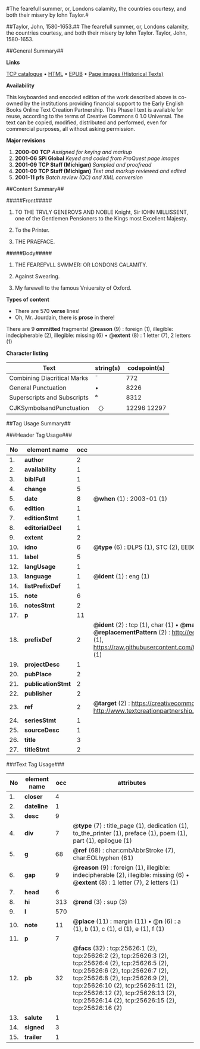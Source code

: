 #The fearefull summer, or, Londons calamity, the countries courtesy, and both their misery by Iohn Taylor.#

##Taylor, John, 1580-1653.##
The fearefull summer, or, Londons calamity, the countries courtesy, and both their misery by Iohn Taylor.
Taylor, John, 1580-1653.

##General Summary##

**Links**

[TCP catalogue](http://www.ota.ox.ac.uk/tcp/)  • 
[HTML](http://tei.it.ox.ac.uk/tcp/Texts-HTML/free/A13/A13448.html)  • 
[EPUB](http://tei.it.ox.ac.uk/tcp/Texts-EPUB/free/A13/A13448.epub) • 
[Page images (Historical Texts)](https://data.historicaltexts.jisc.ac.uk/view?pubId=eebo-22601106e&pageId=eebo-22601106e-25626-1)

**Availability**

This keyboarded and encoded edition of the
	       work described above is co-owned by the institutions
	       providing financial support to the Early English Books
	       Online Text Creation Partnership. This Phase I text is
	       available for reuse, according to the terms of Creative
	       Commons 0 1.0 Universal. The text can be copied,
	       modified, distributed and performed, even for
	       commercial purposes, all without asking permission.

**Major revisions**

1. __2000-00__ __TCP__ *Assigned for keying and markup*
1. __2001-06__ __SPi Global__ *Keyed and coded from ProQuest page images*
1. __2001-09__ __TCP Staff (Michigan)__ *Sampled and proofread*
1. __2001-09__ __TCP Staff (Michigan)__ *Text and markup reviewed and edited*
1. __2001-11__ __pfs__ *Batch review (QC) and XML conversion*

##Content Summary##

#####Front#####

1. TO THE TRVLY GENEROVS AND NOBLE Knight, Sir IOHN MILLISSENT, one of the Gentlemen Pensioners to the Kings most Excellent Majesty.

1. To the Printer.

1. THE PRAEFACE.

#####Body#####

1. THE FEAREFVLL SVMMER: OR LONDONS CALAMITY.

1. Against Swearing.

1. My farewell to the famous Vniuersity of Oxford.

**Types of content**

  * There are 570 **verse** lines!
  * Oh, Mr. Jourdain, there is **prose** in there!

There are 9 **ommitted** fragments! 
 @__reason__ (9) : foreign (1), illegible: indecipherable (2), illegible: missing (6)  •  @__extent__ (8) : 1 letter (7), 2 letters (1)

**Character listing**


|Text|string(s)|codepoint(s)|
|---|---|---|
|Combining             Diacritical Marks|̄|772|
|General Punctuation|•|8226|
|Superscripts             and Subscripts|⁸|8312|
|CJKSymbolsandPunctuation|〈〉|12296 12297|

##Tag Usage Summary##

###Header Tag Usage###

|No|element name|occ|attributes|
|---|---|---|---|
|1.|__author__|2||
|2.|__availability__|1||
|3.|__biblFull__|1||
|4.|__change__|5||
|5.|__date__|8| @__when__ (1) : 2003-01 (1)|
|6.|__edition__|1||
|7.|__editionStmt__|1||
|8.|__editorialDecl__|1||
|9.|__extent__|2||
|10.|__idno__|6| @__type__ (6) : DLPS (1), STC (2), EEBO-CITATION (1), OCLC (1), VID (1)|
|11.|__label__|5||
|12.|__langUsage__|1||
|13.|__language__|1| @__ident__ (1) : eng (1)|
|14.|__listPrefixDef__|1||
|15.|__note__|6||
|16.|__notesStmt__|2||
|17.|__p__|11||
|18.|__prefixDef__|2| @__ident__ (2) : tcp (1), char (1)  •  @__matchPattern__ (2) : ([0-9\-]+):([0-9IVX]+) (1), (.+) (1)  •  @__replacementPattern__ (2) : http://eebo.chadwyck.com/downloadtiff?vid=$1&page=$2 (1), https://raw.githubusercontent.com/textcreationpartnership/Texts/master/tcpchars.xml#$1 (1)|
|19.|__projectDesc__|1||
|20.|__pubPlace__|2||
|21.|__publicationStmt__|2||
|22.|__publisher__|2||
|23.|__ref__|2| @__target__ (2) : https://creativecommons.org/publicdomain/zero/1.0/ (1), http://www.textcreationpartnership.org/docs/. (1)|
|24.|__seriesStmt__|1||
|25.|__sourceDesc__|1||
|26.|__title__|3||
|27.|__titleStmt__|2||


###Text Tag Usage###

|No|element name|occ|attributes|
|---|---|---|---|
|1.|__closer__|4||
|2.|__dateline__|1||
|3.|__desc__|9||
|4.|__div__|7| @__type__ (7) : title_page (1), dedication (1), to_the_printer (1), preface (1), poem (1), part (1), epilogue (1)|
|5.|__g__|68| @__ref__ (68) : char:cmbAbbrStroke (7), char:EOLhyphen (61)|
|6.|__gap__|9| @__reason__ (9) : foreign (1), illegible: indecipherable (2), illegible: missing (6)  •  @__extent__ (8) : 1 letter (7), 2 letters (1)|
|7.|__head__|6||
|8.|__hi__|313| @__rend__ (3) : sup (3)|
|9.|__l__|570||
|10.|__note__|11| @__place__ (11) : margin (11)  •  @__n__ (6) : a (1), b (1), c (1), d (1), e (1), f (1)|
|11.|__p__|7||
|12.|__pb__|32| @__facs__ (32) : tcp:25626:1 (2), tcp:25626:2 (2), tcp:25626:3 (2), tcp:25626:4 (2), tcp:25626:5 (2), tcp:25626:6 (2), tcp:25626:7 (2), tcp:25626:8 (2), tcp:25626:9 (2), tcp:25626:10 (2), tcp:25626:11 (2), tcp:25626:12 (2), tcp:25626:13 (2), tcp:25626:14 (2), tcp:25626:15 (2), tcp:25626:16 (2)|
|13.|__salute__|1||
|14.|__signed__|3||
|15.|__trailer__|1||
